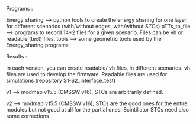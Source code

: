 Programs :

Energy_sharing --> python tools to create the energy sharing for one layer, for different scenarios (with/without edges, with/without STCs)
pTTs_to_file   --> programs to record 14*2 files for a given scenario. Files can be vh or readable (text) files. 
tools          --> some geometric tools used by the Energy_sharing programs

Results :


In each version, you can create readable/ vh files, in different scenarios.
vh files are used to develop the firmware. Readable files are used for simulations (repository S1-S2_interface_test)

v1 --> modmap v15.5 (CMSSW v16), STCs are arbitrarily defined. 

v2 --> modmap v15.5 (CMSSW v16), STCs are the good ones for the  entire modules but not good at all for the partial ones. Scintillator STCs need also some corrections
